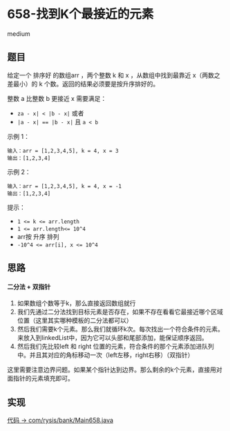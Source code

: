 # 658-找到K个最接近的元素

medium

## 题目

给定一个 排序好 的数组arr ，两个整数 k 和 x ，从数组中找到最靠近 x（两数之差最小）的 k 个数。返回的结果必须要是按升序排好的。

整数 a 比整数 b 更接近 x 需要满足：

- `za - x| < |b - x|` 或者
- `|a - x| == |b - x|` 且 `a < b`


示例 1：
```
输入：arr = [1,2,3,4,5], k = 4, x = 3
输出：[1,2,3,4]
```
示例 2：
```
输入：arr = [1,2,3,4,5], k = 4, x = -1
输出：[1,2,3,4]
```

提示：

- `1 <= k <= arr.length`
- `1 <= arr.length<= 10^4`
- arr按 升序 排列
- `-10^4 <= arr[i], x <= 10^4`

## 思路

#### 二分法 + 双指针

1. 如果数组个数等于k，那么直接返回数组就行
2. 我们先通过二分法找到目标元素是否存在，如果不存在看看它最接近哪个区域位置（这里其实哪种模板的二分法都可以）
3. 然后我们需要k个元素。那么我们就循环k次。每次找出一个符合条件的元素。来放入到linkedList中，因为它可以头部和尾部添加，能保证顺序返回。
4. 然后我们先比较left 和 right 位置的元素，符合条件的那个元素添加进队列中。并且其对应的角标移动一次（left左移，right右移）（双指针）

这里需要注意边界问题。如果某个指针达到边界。那么剩余的k个元素，直接用对面指针的元素填充即可。


## 实现

[代码 -> com/rysis/bank/Main658.java](../../src/com/rysis/bank/Main658.java)